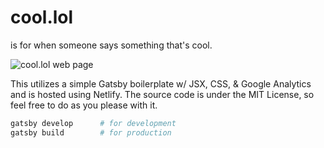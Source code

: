 # cool.lol
is for when someone says something that's cool.

![cool.lol web page](https://i.imgur.com/zdw0dJX.jpg)

This utilizes a simple Gatsby boilerplate w/ JSX, CSS, & Google Analytics and is hosted using Netlify. The source code is under the MIT License, so feel free to do as you please with it.
```bash
gatsby develop      # for development
gatsby build        # for production
```
